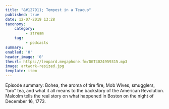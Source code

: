 ```yaml
---
title: "&#127911; Tempest in a Teacup"
published: true
date: 12-07-2019 13:28
taxonomy:
    category:
         - stream
    tag:
         - podcasts
summary:
enabled: '0'
header_image: '0'
theurl: https://leopard.megaphone.fm/DGT4024959315.mp3
image: artwork-resized.jpg
template: item
---
```

 
Episode summary: Bohea, the aroma of tire fire, Mob Wives, smugglers, “bro” tea, and what it all means to the backstory of the American Revolution. Malcolm tells the real story on what happened in Boston on the night of December 16, 1773.
